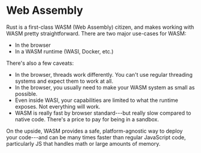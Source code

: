# Web Assembly

Rust is a first-class WASM (Web Assembly) citizen, and makes working with WASM pretty straightforward. There are two major use-cases for WASM:

* In the browser
* In a WASM runtime (WASI, Docker, etc.)

There's also a few caveats:

* In the browser, threads work differently. You can't use regular threading systems and expect them to work at all.
* In the browser, you usually need to make your WASM system as small as possible.
* Even inside WASI, your capabilities are limited to what the runtime exposes. Not everything will work.
* WASM is really fast by browser standard---but really slow compared to native code. There's a price to pay for being in a sandbox.

On the upside, WASM provides a safe, platform-agnostic way to deploy your code---and can be many times faster than regular JavaScript code, particularly JS that handles math or large amounts of memory.
